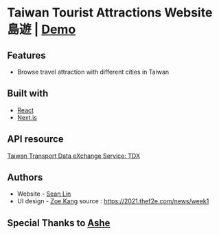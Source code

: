 # Taiwan Tourist Attractions Website 島遊 | [Demo](https://doe-yu-seanlin-h8ffnpqaf-nstksean.vercel.app/)

## Features
- Browse travel attraction with different cities in Taiwan

## Built with
- [React](https://reactjs.org/)
- [Next.js](https://nextjs.org/)

## API resource
[Taiwan Transport Data eXchange Service: TDX](https://tdx.transportdata.tw/api-service/swagger)


## Authors
- Website - [Sean Lin](https://github.com/nstksean)
- UI design - [Zoe Kang](https://www.facebook.com/yenhsin1994/)
source : https://2021.thef2e.com/news/week1

## Special Thanks to [Ashe](https://github.com/lucifiel0121) 